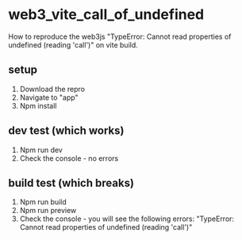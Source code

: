# web3_vite_call_of_undefined
How to reproduce the web3js "TypeError: Cannot read properties of undefined (reading 'call')" on vite build.

## setup
1) Download the repro
2) Navigate to "app"
3) Npm install

## dev test (which works)
1) Npm run dev
2) Check the console - no errors

## build test (which breaks)
1) Npm run build
2) Npm run preview
3) Check the console - you will see the following errors: "TypeError: Cannot read properties of undefined (reading 'call')"
